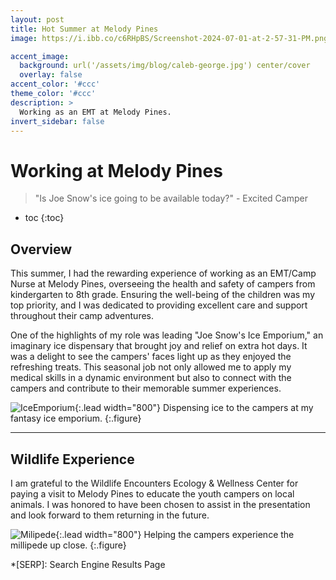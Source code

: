 ```yaml
---
layout: post
title: Hot Summer at Melody Pines
image: https://i.ibb.co/c6RHpBS/Screenshot-2024-07-01-at-2-57-31-PM.png

accent_image: 
  background: url('/assets/img/blog/caleb-george.jpg') center/cover
  overlay: false
accent_color: '#ccc'
theme_color: '#ccc'
description: >
  Working as an EMT at Melody Pines. 
invert_sidebar: false
---
```


# Working at Melody Pines

> "Is Joe Snow's ice going to be available today?" - Excited Camper

* toc
{:toc}

## Overview

This summer, I had the rewarding experience of working as an EMT/Camp Nurse at Melody Pines, overseeing the health and safety of campers from kindergarten to 8th grade. Ensuring the well-being of the children was my top priority, and I was dedicated to providing excellent care and support throughout their camp adventures.

One of the highlights of my role was leading "Joe Snow's Ice Emporium," an imaginary ice dispensary that brought joy and relief on extra hot days. It was a delight to see the campers' faces light up as they enjoyed the refreshing treats. This seasonal job not only allowed me to apply my medical skills in a dynamic environment but also to connect with the campers and contribute to their memorable summer experiences.

![IceEmporium](https://i.ibb.co/c6RHpBS/Screenshot-2024-07-01-at-2-57-31-PM.png "Dispensing ice to the campers at my fantasy ice emporium."){:.lead width="800"}
Dispensing ice to the campers at my fantasy ice emporium.
{:.figure}

* * *

## Wildlife Experience

I am grateful to the Wildlife Encounters Ecology & Wellness Center for paying a visit to Melody Pines to educate the youth campers on local animals. I was honored to have been chosen to assist in the presentation and look forward to them returning in the future.

![Milipede](https://i.ibb.co/LNL08Bn/Milli.png "Helping the campers experience the millipede up close."){:.lead width="800"}
Helping the campers experience the millipede up close.
{:.figure}

*[SERP]: Search Engine Results Page
